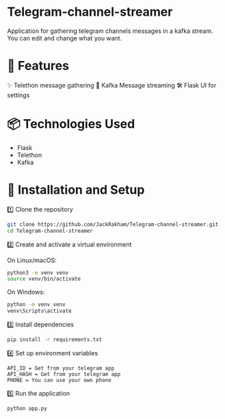 # Telegram-channel-streamer

Application for gathering telegram channels messages in a kafka stream. You can edit and change what you want.

# 🚀 Features

✨ Telethon message gathering
🔹 Kafka Message streaming
🛠️ Flask UI for settings

# 📦 Technologies Used

* Flask
* Telethon
* Kafka

# 📜 Installation and Setup

1️⃣ Clone the repository
```sh
git clone https://github.com/JackRakham/Telegram-channel-streamer.git
cd Telegram-channel-streamer
```
2️⃣ Create and activate a virtual environment

  On Linux/macOS:
```sh
python3 -m venv venv
source venv/bin/activate
```
  On Windows:
```sh
python -m venv venv
venv\Scripts\activate
```
3️⃣ Install dependencies
```sh
pip install -r requirements.txt
```
4️⃣ Set up environment variables
```
API_ID = Get from your telegram app
API_HASH = Get from your telegram app
PHONE = You can use your own phone
```
5️⃣ Run the application
```python
python app.py
```

